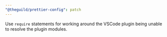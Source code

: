 ```yaml
---
"@theguild/prettier-config": patch
---
```


Use `require` statements for working around the VSCode plugin being unable to resolve the plugin modules.
